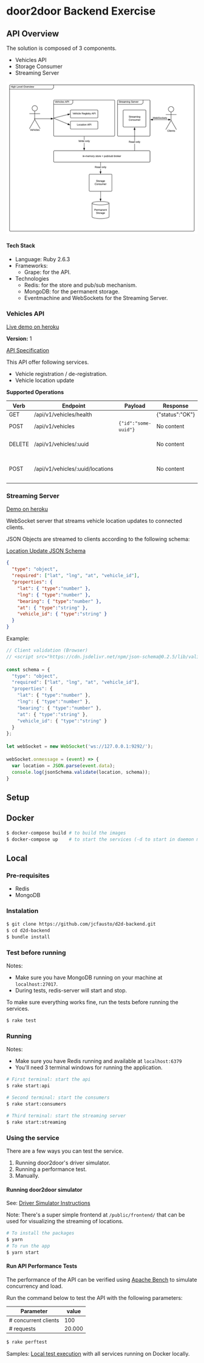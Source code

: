 # door2door Backend Exercise

## API Overview

The solution is composed of 3 components.

- Vehicles API
- Storage Consumer
- Streaming Server

![alt text](support/solution-overview.png)

#### Tech Stack

- Language: Ruby 2.6.3
- Frameworks:
	- Grape: for the API.
- Technologies
	- Redis: for the store and pub/sub mechanism.
	- MongoDB: for the permanent storage.
	- Eventmachine and WebSockets for the Streaming Server.

### Vehicles API

[Live demo on heroku](https://d2d-backend-api.herokuapp.com)

**Version:** 1

[API Specification](https://d2d-backend-api.herokuapp.com)

This API offer following services.

- Vehicle registration / de-registration.
- Vehicle location update

**Supported Operations**

| Verb | Endpoint | Payload | Response | Description |
| -----------| --------------|----|----|------------ |
| GET | /api/v1/vehicles/health || {"status":"OK"} | Healthcheck |
| POST | /api/v1/vehicles	| ```{"id":"some-uuid"}``` | No content | Registers a vehicle |
| DELETE | /api/v1/vehicles/:uuid	|| No content | De-registers a vehicle |
| POST | /api/v1/vehicles/:uuid/locations	|| No content | Receive vehicle location updates |

### Streaming Server

[Demo on heroku](https://d2d-backend-streaming-server.herokuapp.com)

WebSocket server that streams vehicle location updates to connected clients.

JSON Objects are streamed to clients according to the following schema:

[Location Update JSON Schema](spec/support/api/schemas/location_update.json)

```json
{
  "type": "object",
  "required": ["lat", "lng", "at", "vehicle_id"],
  "properties": {
    "lat": { "type":"number" },
    "lng": { "type":"number" },
    "bearing": { "type":"number" },
    "at": { "type":"string" },
    "vehicle_id": { "type":"string" }
  }
}
```

Example:

```javascript
// Client validation (Browser)
// <script src="https://cdn.jsdelivr.net/npm/json-schema@0.2.5/lib/validate.min.js"></script>

const schema = {
  "type": "object",
  "required": ["lat", "lng", "at", "vehicle_id"],
  "properties": {
    "lat": { "type":"number" },
    "lng": { "type":"number" },
    "bearing": { "type":"number" },
    "at": { "type":"string" },
    "vehicle_id": { "type":"string" }
  }
};

let webSocket = new WebSocket('ws://127.0.0.1:9292/');

webSocket.onmessage = (event) => {
  var location = JSON.parse(event.data);
  console.log(jsonSchema.validate(location, schema));
}
```


## Setup

## Docker

```bash
$ docker-compose build # to build the images
$ docker-compose up    # to start the services (-d to start in daemon mode)
```

## Local

### Pre-requisites
- Redis
- MongoDB

### Instalation

```bash
$ git clone https://github.com/jcfausto/d2d-backend.git
$ cd d2d-backend
$ bundle install
```

### Test before running

Notes:
- Make sure you have MongoDB running on your machine at ```localhost:27017```.
- During tests, redis-server will start and stop.


To make sure everything works fine, run the tests before running the services.

```bash
$ rake test
```

### Running

Notes:
- Make sure you have Redis running and available at ```localhost:6379```
- You'll need 3 terminal windows for running the application.

```bash
# First terminal: start the api
$ rake start:api
```

```bash
# Second terminal: start the consumers
$ rake start:consumers
```

```bash
# Third terminal: start the streaming server
$ rake start:streaming
```

### Using the service

There are a few ways you can test the service.

1. Running door2door's driver simulator.
2. Running a performance test.
3. Manually.

#### Running door2door simulator
See: [Driver Simulator Instructions](https://github.com/door2door-io/d2d-code-challenges/tree/master/resources/driver-simulator)

Note: There's a super simple frontend at ```/public/frontend/``` that can be used for visualizing the streaming of locations.

```bash
# To install the packages
$ yarn
# To run the app
$ yarn start
```

#### Run API Performance Tests

The performance of the API can be verified using [Apache Bench](https://httpd.apache.org/docs/2.4/programs/ab.html) to simulate concurrency and load.

Run the command below to test the API with the following parameters:

|Parameter            |value  |
|---------------------|-------|
|# concurrent clients |100    |
|# requests           |20.000 |

```bash
$ rake perftest
```

Samples:
[Local test execution](support/performance-tests-running-on-docker-local-machine.png) with all services running on Docker locally.
